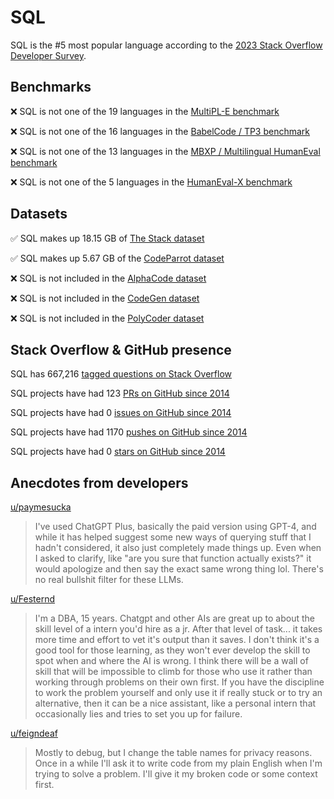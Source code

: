 # SQL

SQL is the #5 most popular language according to the [2023 Stack Overflow Developer Survey](https://survey.stackoverflow.co/2023/#section-most-popular-technologies-programming-scripting-and-markup-languages).

## Benchmarks

❌ SQL is not one of the 19 languages in the [MultiPL-E benchmark](https://blog.continue.dev/an-introduction-to-code-llm-benchmarks-for-software-engineers/#:~:text=couple%20notable%20mentions-,4.%20MultiPL%2DE,-Creator%3A%20Northeastern)

❌ SQL is not one of the 16 languages in the [BabelCode / TP3 benchmark](https://blog.continue.dev/an-introduction-to-code-llm-benchmarks-for-software-engineers/#:~:text=amazon%2Dscience/mxeval-,12.%20BabelCode%20/%20TP3,-Creator%3A%20Google)

❌ SQL is not one of the 13 languages in the [MBXP / Multilingual HumanEval benchmark](https://blog.continue.dev/an-introduction-to-code-llm-benchmarks-for-software-engineers/#:~:text=11.%20MBXP%20/%20Multilingual%20HumanEval)

❌ SQL is not one of the 5 languages in the [HumanEval-X benchmark](https://blog.continue.dev/an-introduction-to-code-llm-benchmarks-for-software-engineers/#:~:text=Some%20multilingual%C2%A0benchmarks-,10.%20HumanEval%2DX,-Creator%3A%20Tsinghua)

## Datasets

✅ SQL makes up 18.15 GB of [The Stack dataset](https://arxiv.org/abs/2211.15533)

✅ SQL makes up 5.67 GB of the [CodeParrot dataset](https://huggingface.co/datasets/codeparrot/github-code)

❌ SQL is not included in the [AlphaCode dataset](https://arxiv.org/abs/2203.07814)

❌ SQL is not included in the [CodeGen dataset](https://arxiv.org/abs/2203.13474)

❌ SQL is not included in the [PolyCoder dataset](https://arxiv.org/abs/2202.13169)

## Stack Overflow & GitHub presence

SQL has 667,216 [tagged questions on Stack Overflow](https://stackoverflow.com/tags)

SQL projects have had 123 [PRs on GitHub since 2014](https://madnight.github.io/githut/#/pull_requests/2023/3)

SQL projects have had 0 [issues on GitHub since 2014](https://madnight.github.io/githut/#/issues/2023/3)

SQL projects have had 1170 [pushes on GitHub since 2014](https://madnight.github.io/githut/#/pushes/2023/3)

SQL projects have had 0 [stars on GitHub since 2014](https://madnight.github.io/githut/#/stars/2023/3)

## Anecdotes from developers

[u/paymesucka](https://www.reddit.com/r/SQL/comments/14e04k3/comment/josxeg3/?utm_source=share&utm_medium=web2x&context=3)
> I've used ChatGPT Plus, basically the paid version using GPT-4, and while it has helped suggest some new ways of querying stuff that I hadn't considered, it also just completely made things up. Even when I asked to clarify, like "are you sure that function actually exists?" it would apologize and then say the exact same wrong thing lol. There's no real bullshit filter for these LLMs.

[u/Festernd](https://www.reddit.com/r/SQL/comments/127zawr/comment/jeia6hv/?utm_source=share&utm_medium=web2x&context=3)
> I'm a DBA, 15 years. Chatgpt and other AIs are great up to about the skill level of a intern you'd hire as a jr. After that level of task... it takes more time and effort to vet it's output than it saves. I don't think it's a good tool for those learning, as they won't ever develop the skill to spot when and where the AI is wrong. I think there will be a wall of skill that will be impossible to climb for those who use it rather than working through problems on their own first. If you have the discipline to work the problem yourself and only use it if really stuck or to try an alternative, then it can be a nice assistant, like a personal intern that occasionally lies and tries to set you up for failure.

[u/feigndeaf](https://www.reddit.com/r/SQL/comments/12oo0lm/comment/jgj204k/?utm_source=share&utm_medium=web2x&context=3)
> Mostly to debug, but I change the table names for privacy reasons. Once in a while I'll ask it to write code from my plain English when I'm trying to solve a problem. I'll give it my broken code or some context first.